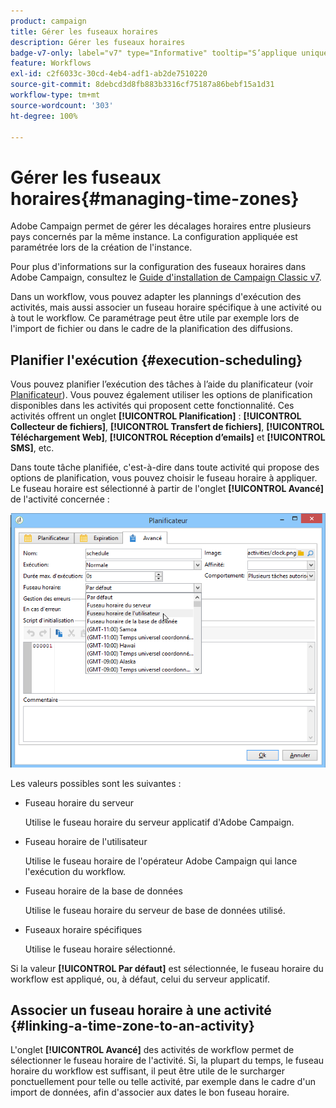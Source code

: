 ```yaml
---
product: campaign
title: Gérer les fuseaux horaires
description: Gérer les fuseaux horaires
badge-v7-only: label="v7" type="Informative" tooltip="S’applique uniquement à Campaign Classic v7"
feature: Workflows
exl-id: c2f6033c-30cd-4eb4-adf1-ab2de7510220
source-git-commit: 8debcd3d8fb883b3316cf75187a86bebf15a1d31
workflow-type: tm+mt
source-wordcount: '303'
ht-degree: 100%

---
```


# Gérer les fuseaux horaires{#managing-time-zones}



Adobe Campaign permet de gérer les décalages horaires entre plusieurs pays concernés par la même instance. La configuration appliquée est paramétrée lors de la création de l&#39;instance.

Pour plus d&#39;informations sur la configuration des fuseaux horaires dans Adobe Campaign, consultez le [Guide d&#39;installation de Campaign Classic v7](../../installation/using/time-zone-management.md).

Dans un workflow, vous pouvez adapter les plannings d&#39;exécution des activités, mais aussi associer un fuseau horaire spécifique à une activité ou à tout le workflow. Ce paramétrage peut être utile par exemple lors de l&#39;import de fichier ou dans le cadre de la planification des diffusions.

## Planifier l&#39;exécution {#execution-scheduling}

Vous pouvez planifier l’exécution des tâches à l’aide du planificateur (voir [Planificateur](scheduler.md)). Vous pouvez également utiliser les options de planification disponibles dans les activités qui proposent cette fonctionnalité. Ces activités offrent un onglet **[!UICONTROL Planification]** : **[!UICONTROL Collecteur de fichiers]**, **[!UICONTROL Transfert de fichiers]**, **[!UICONTROL Téléchargement Web]**, **[!UICONTROL Réception d’emails]** et **[!UICONTROL SMS]**, etc.

Dans toute tâche planifiée, c&#39;est-à-dire dans toute activité qui propose des options de planification, vous pouvez choisir le fuseau horaire à appliquer. Le fuseau horaire est sélectionné à partir de l&#39;onglet **[!UICONTROL Avancé]** de l&#39;activité concernée :

![](assets/wf-timezone-in-a-box.png)

Les valeurs possibles sont les suivantes :

* Fuseau horaire du serveur

  Utilise le fuseau horaire du serveur applicatif d&#39;Adobe Campaign.

* Fuseau horaire de l&#39;utilisateur

  Utilise le fuseau horaire de l&#39;opérateur Adobe Campaign qui lance l&#39;exécution du workflow.

* Fuseau horaire de la base de données

  Utilise le fuseau horaire du serveur de base de données utilisé.

* Fuseaux horaire spécifiques

  Utilise le fuseau horaire sélectionné.

Si la valeur **[!UICONTROL Par défaut]** est sélectionnée, le fuseau horaire du workflow est appliqué, ou, à défaut, celui du serveur applicatif.

## Associer un fuseau horaire à une activité {#linking-a-time-zone-to-an-activity}

L&#39;onglet **[!UICONTROL Avancé]** des activités de workflow permet de sélectionner le fuseau horaire de l&#39;activité. Si, la plupart du temps, le fuseau horaire du workflow est suffisant, il peut être utile de le surcharger ponctuellement pour telle ou telle activité, par exemple dans le cadre d&#39;un import de données, afin d&#39;associer aux dates le bon fuseau horaire.
